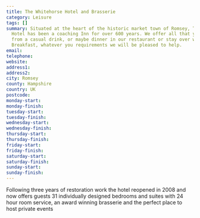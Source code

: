 ```yaml
---
title: The Whitehorse Hotel and Brasserie
category: Leisure
tags: []
summary: Situated at the heart of the historic market town of Romsey, The White Horse
  Hotel has been a coaching Inn for over 600 years. We offer all that you would expect
  from a casual drink, or maybe dinner in our restaurant or stay over with Bed and
  Breakfast, whatever you requirements we will be pleased to help.
email: 
telephone: 
website: 
address1: 
address2: 
city: Romsey
county: Hampshire
country: UK
postcode: 
monday-start: 
monday-finish: 
tuesday-start: 
tuesday-finish: 
wednesday-start: 
wednesday-finish: 
thursday-start: 
thursday-finish: 
friday-start: 
friday-finish: 
saturday-start: 
saturday-finish: 
sunday-start: 
sunday-finish: 
---
```

Following three years of restoration work the hotel reopened in 2008 and now offers guests 31 individually designed bedrooms and suites with 24 hour room service, an award winning brasserie and the perfect place to host private events


